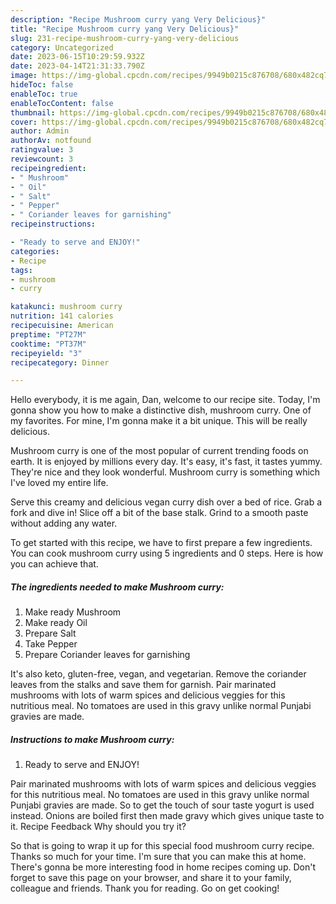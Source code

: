 ```yaml
---
description: "Recipe Mushroom curry yang Very Delicious}"
title: "Recipe Mushroom curry yang Very Delicious}"
slug: 231-recipe-mushroom-curry-yang-very-delicious
category: Uncategorized
date: 2023-06-15T10:29:59.932Z
date: 2023-04-14T21:31:33.790Z
image: https://img-global.cpcdn.com/recipes/9949b0215c876708/680x482cq70/mushroom-curry-recipe-main-photo.jpg
hideToc: false
enableToc: true
enableTocContent: false
thumbnail: https://img-global.cpcdn.com/recipes/9949b0215c876708/680x482cq70/mushroom-curry-recipe-main-photo.jpg
cover: https://img-global.cpcdn.com/recipes/9949b0215c876708/680x482cq70/mushroom-curry-recipe-main-photo.jpg
author: Admin
authorAv: notfound
ratingvalue: 3
reviewcount: 3
recipeingredient:
- " Mushroom"
- " Oil"
- " Salt"
- " Pepper"
- " Coriander leaves for garnishing"
recipeinstructions:

- "Ready to serve and ENJOY!"
categories:
- Recipe
tags:
- mushroom
- curry

katakunci: mushroom curry 
nutrition: 141 calories
recipecuisine: American
preptime: "PT27M"
cooktime: "PT37M"
recipeyield: "3"
recipecategory: Dinner

---
```



Hello everybody, it is me again, Dan, welcome to our recipe site. Today, I'm gonna show you how to make a distinctive dish, mushroom curry. One of my favorites. For mine, I'm gonna make it a bit unique. This will be really delicious.

Mushroom curry is one of the most popular of current trending foods on earth. It is enjoyed by millions every day. It's easy, it's fast, it tastes yummy. They're nice and they look wonderful. Mushroom curry is something which I've loved my entire life.

Serve this creamy and delicious vegan curry dish over a bed of rice. Grab a fork and dive in! Slice off a bit of the base stalk. Grind to a smooth paste without adding any water.


To get started with this recipe, we have to first prepare a few ingredients. You can cook mushroom curry using 5 ingredients and 0 steps. Here is how you can achieve that.

<!--inarticleads1-->

##### The ingredients needed to make Mushroom curry:

1. Make ready  Mushroom
1. Make ready  Oil
1. Prepare  Salt
1. Take  Pepper
1. Prepare  Coriander leaves for garnishing


It&#39;s also keto, gluten-free, vegan, and vegetarian. Remove the coriander leaves from the stalks and save them for garnish. Pair marinated mushrooms with lots of warm spices and delicious veggies for this nutritious meal. No tomatoes are used in this gravy unlike normal Punjabi gravies are made. 

<!--inarticleads2-->

##### Instructions to make Mushroom curry:


1. Ready to serve and ENJOY!

Pair marinated mushrooms with lots of warm spices and delicious veggies for this nutritious meal. No tomatoes are used in this gravy unlike normal Punjabi gravies are made. So to get the touch of sour taste yogurt is used instead. Onions are boiled first then made gravy which gives unique taste to it. Recipe Feedback Why should you try it? 

So that is going to wrap it up for this special food mushroom curry recipe. Thanks so much for your time. I'm sure that you can make this at home. There's gonna be more interesting food in home recipes coming up. Don't forget to save this page on your browser, and share it to your family, colleague and friends. Thank you for reading. Go on get cooking!
